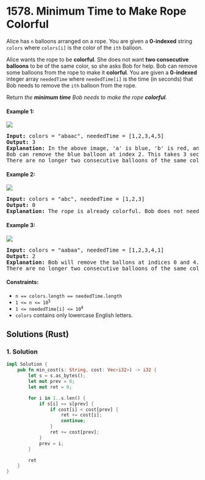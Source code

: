 # 1578. Minimum Time to Make Rope Colorful
Alice has `n` balloons arranged on a rope. You are given a **0-indexed** string `colors` where `colors[i]` is the color of the `ith` balloon.

Alice wants the rope to be **colorful**. She does not want **two consecutive balloons** to be of the same color, so she asks Bob for help. Bob can remove some balloons from the rope to make it **colorful**. You are given a **0-indexed** integer array `neededTime` where `neededTime[i]` is the time (in seconds) that Bob needs to remove the `ith` balloon from the rope.

Return *the **minimum time** Bob needs to make the rope **colorful***.

#### Example 1:
![](https://assets.leetcode.com/uploads/2021/12/13/ballon1.jpg)
<pre>
<strong>Input:</strong> colors = "abaac", neededTime = [1,2,3,4,5]
<strong>Output:</strong> 3
<strong>Explanation:</strong> In the above image, 'a' is blue, 'b' is red, and 'c' is green.
Bob can remove the blue balloon at index 2. This takes 3 seconds.
There are no longer two consecutive balloons of the same color. Total time = 3.
</pre>

#### Example 2:
![](https://assets.leetcode.com/uploads/2021/12/13/balloon2.jpg)
<pre>
<strong>Input:</strong> colors = "abc", neededTime = [1,2,3]
<strong>Output:</strong> 0
<strong>Explanation:</strong> The rope is already colorful. Bob does not need to remove any balloons from the rope.
</pre>

#### Example 3:
![](https://assets.leetcode.com/uploads/2021/12/13/balloon3.jpg)
<pre>
<strong>Input:</strong> colors = "aabaa", neededTime = [1,2,3,4,1]
<strong>Output:</strong> 2
<strong>Explanation:</strong> Bob will remove the ballons at indices 0 and 4. Each ballon takes 1 second to remove.
There are no longer two consecutive balloons of the same color. Total time = 1 + 1 = 2.
</pre>

#### Constraints:
* `n == colors.length == neededTime.length`
* <code>1 <= n <= 10<sup>5</sup></code>
* <code>1 <= neededTime[i] <= 10<sup>4</sup></code>
* `colors` contains only lowercase English letters.

## Solutions (Rust)

### 1. Solution
```Rust
impl Solution {
    pub fn min_cost(s: String, cost: Vec<i32>) -> i32 {
        let s = s.as_bytes();
        let mut prev = 0;
        let mut ret = 0;

        for i in 1..s.len() {
            if s[i] == s[prev] {
                if cost[i] < cost[prev] {
                    ret += cost[i];
                    continue;
                }
                ret += cost[prev];
            }
            prev = i;
        }

        ret
    }
}
```
